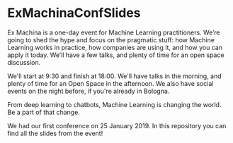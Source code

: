 # ExMachinaConfSlides

Ex Machina is a one-day event for Machine Learning practitioners. We’re going to shed the hype and focus on the pragmatic stuff: how Machine Learning works in practice, how companies are using it, and how you can apply it today. We’ll have a few talks, and plenty of time for an open space discussion.

We'll start at 9:30 and finish at 18:00. We'll have talks in the morning, and plenty of time for an Open Space in the afternoon. We also have social events on the night before, if you're already in Bologna.

From deep learning to chatbots, Machine Learning is changing the world. Be a part of that change.

We had our first conference on 25 January 2019. In this repository you can find all the slides from the event!
